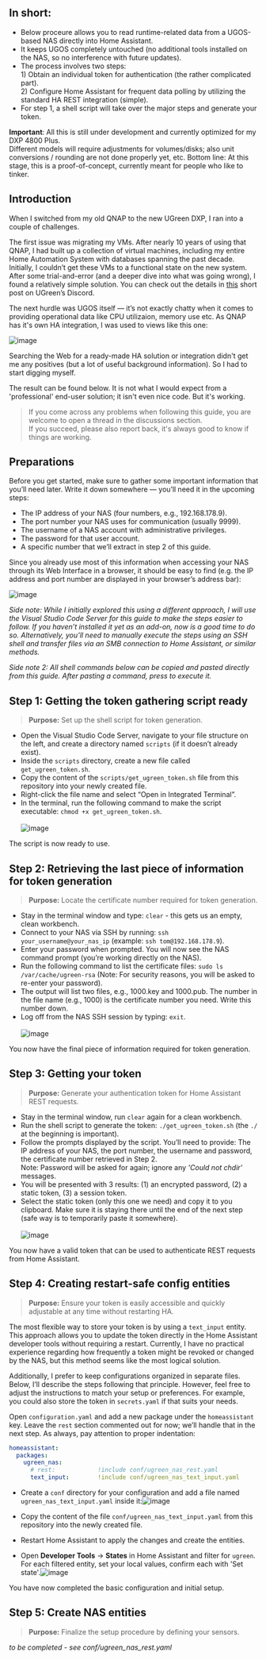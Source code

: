 ## In short:

- Below proceure allows you to read runtime-related data from a UGOS-based NAS directly into Home Assistant.
- It keeps UGOS completely untouched (no additional tools installed on the NAS, so no interference with future updates).
- The process involves two steps:<br/>1) Obtain an individual token for authentication (the rather complicated part).<br/>2) Configure Home Assistant for frequent data polling by utilizing the standard HA REST integration (simple).
- For step 1, a shell script will take over the major steps and generate your token.

**Important**: All this is still under development and currently optimized for my DXP 4800 Plus.<br/>Different models will require adjustments for volumes/disks; also unit conversions / rounding are not done properly yet, etc.
Bottom line: At this stage, this is a proof-of-concept, currently meant for people who like to tinker.

## Introduction

When I switched from my old QNAP to the new UGreen DXP, I ran into a couple of challenges.

The first issue was migrating my VMs. After nearly 10 years of using that QNAP, I had built up a collection of virtual machines, including my entire Home Automation System with databases spanning the past decade. Initially, I couldn’t get these VMs to a functional state on the new system. After some trial-and-error (and a deeper dive into what was going wrong), I found a relatively simple solution. You can check out the details in [this](https://discord.com/channels/1208438687168335913/1270855790147797104/1318333164455723070) short post on UGreen’s Discord.

The next hurdle was UGOS itself — it’s not exactly chatty when it comes to providing operational data like CPU utilizaion, memory use etc. As QNAP has it's own HA integration, I was used to views like this one:

![image](https://github.com/user-attachments/assets/37f5f5d5-9998-4879-bdfa-8fa4d5590ef0)

Searching the Web for a ready-made HA solution or integration didn't get me any positives (but a lot of useful background information). So I had to start digging myself.

The result can be found below. It is not what I would expect from a 'professional' end-user solution; it isn't even nice code. But it's working.

> If you come across any problems when following this guide, you are welcome to open a thread in the discussions section.<br/>
> If you succeed, please also report back, it's always good to know if things are working.

## Preparations

Before you get started, make sure to gather some important information that you’ll need later. Write it down somewhere — you’ll need it in the upcoming steps:

- The IP address of your NAS (four numbers, e.g., 192.168.178.9).
- The port number your NAS uses for communication (usually 9999).
- The username of a NAS account with administrative privileges.
- The password for that user account.
- A specific number that we’ll extract in step 2 of this guide.

Since you already use most of this information when accessing your NAS through its Web Interface in a browser, it should be easy to find (e.g. the IP address and port number are displayed in your browser’s address bar):

![image](https://github.com/user-attachments/assets/01f2415a-c07f-4730-8150-6131435e11f3)

_Side note: While I initially explored this using a different approach, I will use the Visual Studio Code Server for this guide to make the steps easier to follow. If you haven’t installed it yet as an add-on, now is a good time to do so. Alternatively, you’ll need to manually execute the steps using an SSH shell and transfer files via an SMB connection to Home Assistant, or similar methods._

_Side note 2: All shell commands below can be copied and pasted directly from this guide. After pasting a command, press <Enter> to execute it._

## Step 1: Getting the token gathering script ready
> **Purpose:** Set up the shell script for token generation.

- Open the Visual Studio Code Server, navigate to your file structure on the left, and create a directory named `scripts` (if it doesn’t already exist).
- Inside the `scripts` directory, create a new file called `get_ugreen_token.sh`.
- Copy the content of the `scripts/get_ugreen_token.sh` file from this repository into your newly created file.
- Right-click the file name and select “Open in Integrated Terminal”.
- In the terminal, run the following command to make the script executable: `chmod +x get_ugreen_token.sh`.<br/><br/> ![image](https://github.com/user-attachments/assets/3c4808fb-0aa5-4188-bc4d-96c56c79f3a5)

The script is now ready to use.

## Step 2: Retrieving the last piece of information for token generation
> **Purpose:** Locate the certificate number required for token generation.

- Stay in the terminal window and type: `clear` - this gets us an empty, clean workbench.
- Connect to your NAS via SSH by running: `ssh your_username@your_nas_ip` (example: `ssh tom@192.168.178.9`).
- Enter your password when prompted. You will now see the NAS command prompt (you’re working directly on the NAS).
- Run the following command to list the certificate files: `sudo ls /var/cache/ugreen-rsa` (Note: For security reasons, you will be asked to re-enter your password).
- The output will list two files, e.g., 1000.key and 1000.pub. The number in the file name (e.g., 1000) is the certificate number you need. Write this number down.
- Log off from the NAS SSH session by typing: `exit`.<br/><br/>![image](https://github.com/user-attachments/assets/194275a3-57d7-4f7e-9bee-f43b96ee219c)

You now have the final piece of information required for token generation.

## Step 3: Getting your token
> **Purpose:** Generate your authentication token for Home Assistant REST requests.

- Stay in the terminal window, run `clear` again for a clean workbench.
- Run the shell script to generate the token: `./get_ugreen_token.sh` (the `./` at the beginning is important).
- Follow the prompts displayed by the script. You’ll need to provide: The IP address of your NAS, the port number, the username and password, the certificate number retrieved in Step 2.<br/>Note: Password will be asked for again; ignore any _'Could not chdir'_ messages.
- You will be presented with 3 results: (1) an encrypted password, (2) a static token, (3) a session token.
- Select the static token (only this one we need) and copy it to you clipboard. Make sure it is staying there until the end of the next step (safe way is to temporarily paste it somewhere).<br/><br/>![image](https://github.com/user-attachments/assets/e985f25f-0f16-4cfd-a552-08b50d444ef4)


You now have a valid token that can be used to authenticate REST requests from Home Assistant.

## Step 4: Creating restart-safe config entities

> **Purpose:** Ensure your token is easily accessible and quickly adjustable at any time without restarting HA.

The most flexible way to store your token is by using a `text_input` entity. This approach allows you to update the token directly in the Home Assistant developer tools without requiring a restart. Currently, I have no practical experience regarding how frequently a token might be revoked or changed by the NAS, but this method seems like the most logical solution.

Additionally, I prefer to keep configurations organized in separate files. Below, I’ll describe the steps following that principle. However, feel free to adjust the instructions to match your setup or preferences. For example, you could also store the token in `secrets.yaml` if that suits your needs.

Open `configuration.yaml` and add a new package under the `homeassistant` key. Leave the `rest` section commented out for now; we’ll handle that in the next step. As always, pay attention to proper indentation:
```yaml
homeassistant:
  packages:
    ugreen_nas:
      # rest:            !include conf/ugreen_nas_rest.yaml
      text_input:        !include conf/ugreen_nas_text_input.yaml
```


- Create a `conf` directory for your configuration and add a file named `ugreen_nas_text_input.yaml` inside it:![image](https://github.com/user-attachments/assets/c133a6a0-a45f-4b7a-91d2-a81057ecff93)

- Copy the content of the file `conf/ugreen_nas_text_input.yaml` from this repository into the newly created file.
- Restart Home Assistant to apply the changes and create the entities.
- Open **Developer Tools** → **States** in Home Assistant and filter for `ugreen`. For each filtered entity, set your local values, confirm each with 'Set state'.![image](https://github.com/user-attachments/assets/ba4a0f1c-cbb9-4433-8616-c7c266438e5f)


You have now completed the basic configuration and initial setup.

## Step 5: Create NAS entities
> **Purpose:** Finalize the setup procedure by defining your sensors.

_to be completed - see conf/ugreen_nas_rest.yaml_
